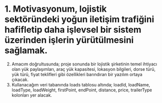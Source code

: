 # 1. Motivasyonum, lojistik sektöründeki yoğun iletişim trafiğini hafifletip daha işlevsel bir sistem üzerinden işlerin yürütülmesini sağlamak.
2. Amacım doğrultusunda; proje sonunda bir lojistik şirketinin temel ihtiyacı olan yük paylaşımları, araç yük kapasitesi, lokasyon bilgileri, dorse türü, yük türü, fiyat teklifleri gibi özellikleri barındıran bir yazılım ortaya çıkacak. 
3. Kullanacağım veri tabanında loads tablosu altında; loadId, loadName, loadType, loadWeight, firstPoint, endPoint, distance, price, trailerType kolonları yer alacak.
